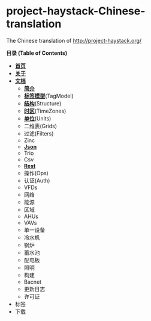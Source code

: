 # project-haystack-Chinese-translation
The Chinese translation of http://project-haystack.org/

**目录 (Table of Contents)**

+ [**首页**](zh-cn/Home/Home.md)
+ [**关于**](zh-cn/About/About.md)
+ [**文档**](zh-cn/Docs)
  + [**简介**](zh-cn/Docs/Intro.md)
  + [**标签模型**](zh-cn/Docs/TagModel.md)(TagModel)
  + [**结构**](zh-cn/Docs/Structure.md)(Structure)
  + [**时区**](zh-cn/Docs/TimeZones.md)(TimeZones)
  + [**单位**](zh-cn/Docs/Units.md)(Units)
  + 二维表(Grids)
  + 过滤(Filters)
  + Zinc
  + [**Json**](zh-cn/Docs/Json.md)
  + Trio
  + Csv
  + [**Rest**](zh-cn/Docs/Rest.md)
  + 操作(Ops)
  + 认证(Auth)
  + VFDs
  + 网络
  + 能源
  + 区域
  + AHUs
  + VAVs
  + 单一设备
  + 冷水机
  + 锅炉
  + 蓄水池
  + 配电板
  + 照明
  + 构建
  + Bacnet
  + 更新日志
  + 许可证
+ 标签
+ 下载


